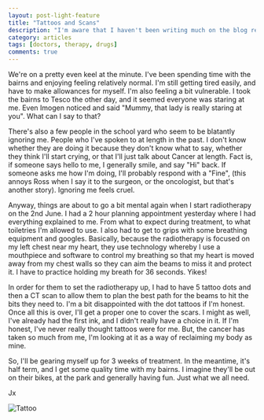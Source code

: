 ```yaml
---
layout: post-light-feature
title: "Tattoos and Scans"
description: "I'm aware that I haven't been writing much on the blog recently, but that's because not much has been happening, and that's a good thing."
category: articles
tags: [doctors, therapy, drugs]
comments: true
---
```


We're on a pretty even keel at the minute.  I've been spending time with the bairns and enjoying feeling relatively normal.  I'm still getting tired easily, and have to make allowances for myself.  I'm also feeling a bit vulnerable.  I took the bairns to Tesco the other day, and it seemed everyone was staring at me.  Even Imogen noticed and said "Mummy, that lady is really staring at you". What can I say to that?

There's also a few people in the school yard who seem to be blatantly ignoring me.  People who I've spoken to at length in the past.  I don't know whether they are doing it because they don't know what to say, whether they think I'll start crying, or that I'll just talk about Cancer at length.  Fact is, if someone says hello to me, I generally smile, and say "Hi" back.  If someone asks me how I'm doing, I'll probably respond with a "Fine", (this annoys Ross when I say it to the surgeon, or the oncologist, but that's another story).  Ignoring me feels cruel.

Anyway, things are about to go a bit mental again when I start radiotherapy on the 2nd June.  I had a 2 hour planning appointment yesterday where I had everything explained to me.  From what to expect during treatment, to what toiletries I'm allowed to use.  I also had to get to grips with some breathing equipment and googles.  Basically, because the radiotherapy is focused on my left chest near my heart, they use technology whereby I use a mouthpiece and software to control my breathing so that my heart is moved away from my chest walls so they can aim the beams to miss it and protect it.  I have to practice holding my breath for 36 seconds.  Yikes!

In order for them to set the radiotherapy up, I had to have 5 tattoo dots and then a CT scan to allow them to plan the best path for the beams to hit the bits they need to.  I'm a bit disappointed with the dot tattoos if I'm honest.  Once all this is over, I'll get a proper one to cover the scars.  I might as well, I've already had the first ink, and I didn't really have a choice in it.  If I'm honest, I've never really thought tattoos were for me.  But, the cancer has taken so much from me, I'm looking at it as a way of reclaiming my body as mine.

So, I'll be gearing myself up for 3 weeks of treatment.  In the meantime, it's half term, and I get some quality time with my bairns.  I imagine they'll be out on their bikes, at the park and generally having fun.  Just what we all need.

Jx

![Tattoo](http://imgs.xkcd.com/comics/tattoo.png "I calculate that the electrons in radiation therapy hit you at 99.8% of the speed of light, and the beam used in a 90-second gamma ray therapy session could, if fired with less precision, kill a horse (they did not let me test this).")
